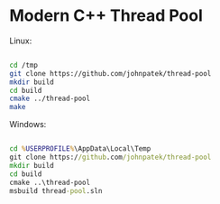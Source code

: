# Modern C++ Thread Pool

Linux:

```sh

cd /tmp
git clone https://github.com/johnpatek/thread-pool
mkdir build
cd build
cmake ../thread-pool
make
```

Windows:

```bat

cd %USERPROFILE%\AppData\Local\Temp
git clone https://github.com/johnpatek/thread-pool
mkdir build
cd build
cmake ..\thread-pool
msbuild thread-pool.sln

```
